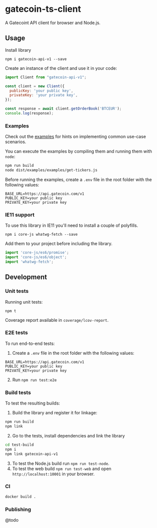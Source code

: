 # gatecoin-ts-client

A Gatecoint API client for browser and Node.js.

## Usage

Install library 

```npm i gatecoin-api-v1 --save```

Create an instance of the client and use it in your code:

```js
import Client from "gatecoin-api-v1";

const client = new Client({
  publicKey: 'your public key',
  privateKey: 'your private key',
});

const response = await client.getOrderBook('BTCEUR');
console.log(response);
```

### Examples

Check out the [examples](examples) for hints on implementing common use-case scenarios.

You can execute the examples by compiling them and running them with `node`:
```bash
npm run build
node dist/examples/examples/get-tickers.js
```

Before running the examples, create a `.env` file in the root folder with the following values:
                            
```
BASE_URL=https://api.gatecoin.com/v1
PUBLIC_KEY=your public key
PRIVATE_KEY=your private key
```

### IE11 support

To use this library in IE11 you'll need to install a couple of polyfills.

`npm i core-js whatwg-fetch --save`

Add them to your project before including the library.

```js
import 'core-js/es6/promise';
import 'core-js/es6/object';
import 'whatwg-fetch';
```

## Development

### Unit tests

Running unit tests:

`npm t`

Coverage report available in `coverage/lcov-report`.

### E2E tests

To run end-to-end tests:
1. Create a `.env` file in the root folder with the following values:

```
BASE_URL=https://api.gatecoin.com/v1
PUBLIC_KEY=your public key
PRIVATE_KEY=your private key
```

2. Run `npm run test:e2e`

### Build tests

To test the resulting builds:

1. Build the library and register it for linkage:

```bash
npm run build
npm link
```

2. Go to the tests, install dependencies and link the library

```bash
cd test-build
npm i
npm link gatecoin-api-v1
```

3. To test the Node.js build run `npm run test-node`.
4. To test the web build `npm run test-web` and open `http://localhost:10001` in your browser. 

### CI

```bash
docker build .
```

### Publishing

@todo
